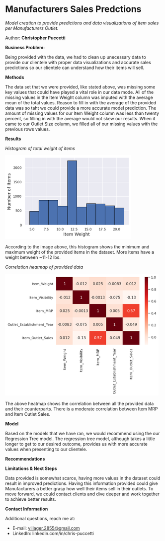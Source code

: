 # Manufacturers Sales Predctions

*Model creation to provide predictions and data visualizations of item sales per Manufacturers Outlet.*

Author: **Christopher Puccetti**

**Business Problem:**

Being provided with the data, we had to clean up unecessary data to provide our clientele with proper data visualizations and accurate sales predictions so our clientele can understand how their items will sell.

**Methods**

The data set that we were provided, like stated above, was missing some key values that could have played a vital role in our data mode. All of the missing values in the Item Weight column was imputed with the average mean of the total values. Reason to fill in with the average of the provided data was so taht we could provide a more accurate model prediction. The amount of missing values for our Item Weight column was less than twenty percent, so filling in with the average would not skew our results. When it came to our Outlet Size column, we filled all of our missing values with the previous rows values.

**Results**

*Histogram of total weight of items*

![](histogram.png)

According to the image above, this histogram shows the minimum and maximum weight of the provided items in the dataset. More items have a weight between ~11-12 lbs.


*Correlation heatmap of provided data*

![](heatmap.png)

The above heatmap shows the correlation between all the provided data and their counterparts. There is a moderate correlation between Item MRP and Item Outlet Sales.

**Model**

Based on the models that we have ran, we would recommend using the our Regression Tree model. The regression tree model, although takes a little longer to get to our desired outcome, provides us with more accurate values when presenting to our clientele.

**Recommendations**



**Limitations & Next Steps**

Data provided is somewhat scarce, having more values in the dataset could result in improved predictions. Having this information provided could give Manufacturers a better grasp how well their items sell in their outlets. To move forward, we could contact clients and dive deeper and work together to achieve better results. 

**Contact Information**

Additional questions, reach me at:
* E-mail: villager.2855@gmail.com
* LinkedIn: linkedin.com/in/chris-puccetti

